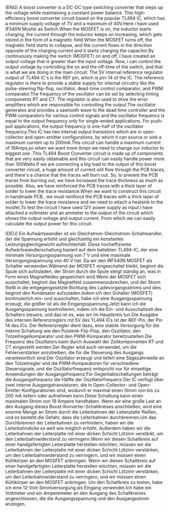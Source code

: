(ENG)  A boost converter is a DC-DC type switching converter that steps up the voltage while maintaining a constant power balance. This  high-efficiency boost converter circuit based on the popular TL494 IC, which has a minimum supply voltage of 7V and a maximum of 40V.Here i have used IF540N Mosfet as Switch.When the MOSFET is on, the inductor starts charging, the current through the inductor keeps on increasing, which gets stored in the form of a magnetic field.When the  MOSFET turns off, the magnetic field starts to collapse, and the current flows in the direction opposite of the charging current and it starts charging the capacitor.By continuously making the switch (MOSFET) on and off, I have created an output voltage that is greater than the input voltage. Now, i can control the output voltage by controlling the on and the off-time of the switch, and that is what we are doing in the main circuit. The 5V internal reference regulator output of TL494 IC's is the REF pin, which is pin-14 of the IC. The reference regulator is there to provide a stable supply for internal circuitry like the pulse-steering flip-flop, oscillator, dead-time control comparator, and PWM comparator.The frequency of the oscillator can be set by selecting timing components RT and CT. The regulator is also used to drive the error amplifiers which are responsible for controlling the output.The oscillator generates and provides a sawtooth wave to the dead time controller and the PWM comparators for various control signals and the oscillator frequency is equal to the output frequency only for single-ended applications. For push-pull applications, the output frequency is one-half of the oscillator frequency.This IC has two internal output transistors which are in open-collector and open-emitter configurations, by which it can source or sink a maximum current up to 200mA.This circuit can handle a maximum current of 19Amps,so when we want more Amps we need to change our inductor to biggest one .This TL494 Boost Converter circuit is made up of components that are very easily obtainable and this circuit can easily handle power more than 100Watts.If we are connecting a big load to the output of this boost converter circuit, a huge amount of current will flow through the PCB traces, and there's a chance that the traces will burn out. So, to prevent the PCB traces from burning out, we have increased the trace thickness as much as possible. Also, we have reinforced the PCB traces with a thick layer of solder to lower the trace resistance.When we want to  construct this circuit in handmade PCB , we must  reinforce the PCB traces with a thick layer of solder to lower the trace resistance and we need to attach a heatsink to the mosfet.To test the circuit I have used 12V power supply as input.I have attached a voltmeter and an ammeter to the output of the circuit which shows the output voltage and output current. From which we can easily calculate the output power for this circuit. 

(DEU)   Ein Aufwärtswandler ist ein Gleichstrom-Gleichstrom-Schaltwandler, der die Spannung erhöht und gleichzeitig ein konstantes Leistungsgleichgewicht aufrechterhält. Diese hocheffiziente Aufwärtswandlerschaltung basiert auf dem beliebten TL494-IC, der eine minimale Versorgungsspannung von 7 V und eine maximale Versorgungsspannung von 40 V hat. Da wir den IRF540N MOSFET als Schalter verwenden.Während der MOSFET eingeschaltet bleibt, beginnt die Spule sich aufzuladen, der Strom durch die Spule steigt ständig an, was in Form eines Magnetfeldes gespeichert wird.Wenn der MOSFET sich ausschaltet, beginnt das Magnetfeld zusammenzubrechen, und der Strom fließt in die entgegengesetzte Richtung des Ladevorgangsstroms und dies beginnt den Kondesator aufzuladen.Indem ich den Schalter (MOSFET) kontinuierlich ein- und ausschalten, habe ich  eine Ausgangsspannung erzeugt, die größer ist als die Eingangsspannung.Jetzt kann ich die Ausgangsspannung kontrollieren, indem ich die Ein- und Ausschaltzeit des Schalters steuere, und das ist es, was wir im Hauptkreis tun.Die Ausgabe des internen Referenzreglers mit 5V des TL494 ICs ist der REF-Pin, der Pin 14 des ICs. Der Referenzregler dient dazu, eine stabile Versorgung für die interne Schaltung wie den Pulslenk-Flip-Flop, den Oszillator, den Totzeitregelkomparator und den PWM-Komparator bereitzustellen.Die Frequenz des Oszillators kann durch Auswahl der Zeitkomponenten RT und CT eingestellt werden.Der Regler wird auch verwendet, um die Fehlerverstärker anzutreiben, die für die Steuerung des Ausgangs verantwortlich sind.Der Oszillator erzeugt und liefert eine Sägezahnwelle an den Totzeitregler und die PWM-Komparatoren für verschiedene Steuersignale, und die Oszillatorfrequenz entspricht nur für einseitige Anwendungen der Ausgangsfrequenz.Für Gegentaktschaltungen beträgt die Ausgangsfrequenz die Hälfte der Oszillatorfrequenz.Der IC verfügt über zwei interne Ausgangstransistoren, die in Open-Collector- und Open-Emitter-Konfigurationen sind, wodurch er maximal einen Strom von bis zu 200 mA liefern oder aufnehmen kann.Diese Schaltung kann einen maximalen Strom von 19 Ampere handhaben. Wenn wir eine große Last an den Ausgang dieses Boost-Konverter-Schaltkreises anschließen, wird eine enorme Menge an Strom durch die Leiterbahnen der Leiterplatte fließen, und es besteht die Gefahr, dass die Leiterbahnen durchbrennen.Um das Durchbrennen der Leiterbahnen zu verhindern, haben wir die Leiterbahndicke so weit wie möglich erhöht. Außerdem haben wir die Leiterbahnen der Leiterplatte mit einer dicken Schicht Lötzinn verstärkt, um den Leiterbahnwiderstand zu verringern.Wenn wir diesen Schaltkreis auf einer handgefertigten Leiterplatte herstellen möchten, müssen wir die Leiterbahnen der Leiterplatte mit einer dicken Schicht Lötzinn verstärken, um den Leiterbahnwiderstand zu verringern, und wir müssen einen Kühlkörper an den MOSFET anbringen. Wenn wir diesen Schaltkreis auf einer handgefertigten Leiterplatte herstellen möchten, müssen wir die Leiterbahnen der Leiterplatte mit einer dicken Schicht Lötzinn verstärken, um den Leiterbahnwiderstand zu verringern, und wir müssen einen Kühlkörper an den MOSFET anbringen. Um den Schaltkreis zu testen, habe ich eine 12-Volt-Stromversorgung als Eingang verwendet.Ich habe ein Voltmeter und ein Amperemeter an den Ausgang des Schaltkreises angeschlossen, die die Ausgangsspannung und den Ausgangsstrom anzeigen.
